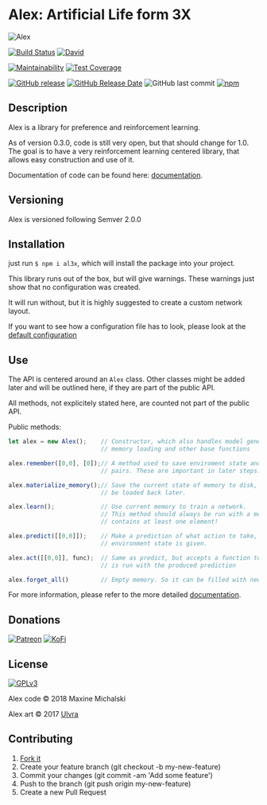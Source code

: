 # Alex: Artificial Life form 3X

![Alex](https://mootech.eu/images/alex.png)

[![Build Status](https://img.shields.io/travis/maxine-red/al3x/master.svg)](https://travis-ci.org/maxine-red/al3x)
[![David](https://img.shields.io/david/maxine-red/al3x.svg)](https://github.com/maxine-red/al3x/network/dependencies)

[![Maintainability](https://api.codeclimate.com/v1/badges/e6b43e961633ac010496/maintainability)](https://codeclimate.com/github/maxine-red/al3x/maintainability)
[![Test Coverage](https://api.codeclimate.com/v1/badges/e6b43e961633ac010496/test_coverage)](https://codeclimate.com/github/maxine-red/al3x/test_coverage)

[![GitHub release](https://img.shields.io/github/release/maxine-red/al3x.svg)](https://github.com/maxine-red/al3x/releases)
[![GitHub Release Date](https://img.shields.io/github/release-date/maxine-red/al3x.svg)](https://github.com/maxine-red/al3x/releases)
![GitHub last commit](https://img.shields.io/github/last-commit/maxine-red/al3x.svg)
[![npm](https://img.shields.io/npm/v/al3x.svg)](https://www.npmjs.com/package/al3x)

## Description

Alex is a library for preference and reinforcement learning.

As of version 0.3.0, code is still very open, but that should change for 1.0.
The goal is to have a very reinforcement learning centered library, that allows
easy construction and use of it.

Documentation of code can be found here: [documentation](DOCUMENTATION.md).

## Versioning

Alex is versioned following Semver 2.0.0


## Installation

just run `$ npm i al3x`, which will install the package into your project.

This library runs out of the box, but will give warnings. These warnings just
show that no configuration was created.

It will run without, but it is highly suggested to create a custom network
layout.

If you want to see how a configuration file has to look, please look at the
[default configuration](https://github.com/maxine-red/al3x/blob/master/config/default.json)

## Use

The API is centered around an `Alex` class. Other classes might be added later
and will be outlined here, if they are part of the public API.

All methods, not explicitely stated here, are counted not part of the public
API.

Public methods:

```javascript
let alex = new Alex();    // Constructor, which also handles model generation,
                          // memory loading and other base functions

alex.remember([0,0], [0]);// A method used to save enviroment state and action
                          // pairs. These are important in later steps.

alex.materialize_memory();// Save the current state of memory to disk, so it can
                          // be loaded back later.

alex.learn();             // Use current memory to train a network.
                          // This method should always be run with a memory that
                          // contains at least one element!

alex.predict([[0,0]]);    // Make a prediction of what action to take, when an
                          // environment state is given.

alex.act([[0,0]], func);  // Same as predict, but accepts a function too, that
                          // is run with the produced prediction

alex.forget_all()         // Empty memory. So it can be filled with new memories
```

For more information, please refer to the more detailed
[documentation](DOCUMENTATION.md).

## Donations

[![Patreon](https://img.shields.io/badge/Patreon-donate-orange.svg)](https://www.patreon.com/maxine_red)
[![KoFi](https://img.shields.io/badge/KoFi-donate-blue.svg)](https://ko-fi.com/maxinered)

## License

[![GPLv3](https://www.gnu.org/graphics/gplv3-127x51.png)](https://www.gnu.org/licenses/gpl-3.0.en.html)

Alex code :copyright: 2018 Maxine Michalski

Alex art :copyright: 2017 [Ulvra](https://furaffinity.net/user/ulvra)

## Contributing

1. [Fork it](https://github.com/maxine-red/alex/fork)
1. Create your feature branch (git checkout -b my-new-feature)
1. Commit your changes (git commit -am 'Add some feature')
1. Push to the branch (git push origin my-new-feature)
1. Create a new Pull Request
